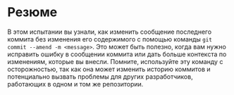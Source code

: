 # Резюме

В этом испытании вы узнали, как изменить сообщение последнего коммита без изменения его содержимого с помощью команды `git commit --amend -m <message>`. Это может быть полезно, когда вам нужно исправить ошибку в сообщении коммита или дать больше контекста по изменениям, которые вы внесли. Помните, используйте эту команду с осторожностью, так как она может изменить историю коммитов и потенциально вызвать проблемы для других разработчиков, работающих в одном и том же репозитории.
